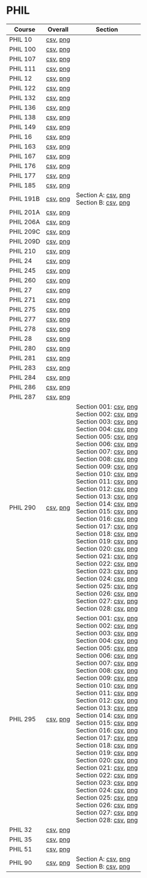 # PHIL

| Course | Overall | Section |
| ------ | ------- | ------- |
| PHIL 10 | [csv](https://github.com/UCSD-Historical-Enrollment-Data/2025Winter/blob/main/overall/PHIL%2010.csv), [png](https://raw.githubusercontent.com/UCSD-Historical-Enrollment-Data/2025Winter/main/plot_overall/PHIL%2010.png) |  |
| PHIL 100 | [csv](https://github.com/UCSD-Historical-Enrollment-Data/2025Winter/blob/main/overall/PHIL%20100.csv), [png](https://raw.githubusercontent.com/UCSD-Historical-Enrollment-Data/2025Winter/main/plot_overall/PHIL%20100.png) |  |
| PHIL 107 | [csv](https://github.com/UCSD-Historical-Enrollment-Data/2025Winter/blob/main/overall/PHIL%20107.csv), [png](https://raw.githubusercontent.com/UCSD-Historical-Enrollment-Data/2025Winter/main/plot_overall/PHIL%20107.png) |  |
| PHIL 111 | [csv](https://github.com/UCSD-Historical-Enrollment-Data/2025Winter/blob/main/overall/PHIL%20111.csv), [png](https://raw.githubusercontent.com/UCSD-Historical-Enrollment-Data/2025Winter/main/plot_overall/PHIL%20111.png) |  |
| PHIL 12 | [csv](https://github.com/UCSD-Historical-Enrollment-Data/2025Winter/blob/main/overall/PHIL%2012.csv), [png](https://raw.githubusercontent.com/UCSD-Historical-Enrollment-Data/2025Winter/main/plot_overall/PHIL%2012.png) |  |
| PHIL 122 | [csv](https://github.com/UCSD-Historical-Enrollment-Data/2025Winter/blob/main/overall/PHIL%20122.csv), [png](https://raw.githubusercontent.com/UCSD-Historical-Enrollment-Data/2025Winter/main/plot_overall/PHIL%20122.png) |  |
| PHIL 132 | [csv](https://github.com/UCSD-Historical-Enrollment-Data/2025Winter/blob/main/overall/PHIL%20132.csv), [png](https://raw.githubusercontent.com/UCSD-Historical-Enrollment-Data/2025Winter/main/plot_overall/PHIL%20132.png) |  |
| PHIL 136 | [csv](https://github.com/UCSD-Historical-Enrollment-Data/2025Winter/blob/main/overall/PHIL%20136.csv), [png](https://raw.githubusercontent.com/UCSD-Historical-Enrollment-Data/2025Winter/main/plot_overall/PHIL%20136.png) |  |
| PHIL 138 | [csv](https://github.com/UCSD-Historical-Enrollment-Data/2025Winter/blob/main/overall/PHIL%20138.csv), [png](https://raw.githubusercontent.com/UCSD-Historical-Enrollment-Data/2025Winter/main/plot_overall/PHIL%20138.png) |  |
| PHIL 149 | [csv](https://github.com/UCSD-Historical-Enrollment-Data/2025Winter/blob/main/overall/PHIL%20149.csv), [png](https://raw.githubusercontent.com/UCSD-Historical-Enrollment-Data/2025Winter/main/plot_overall/PHIL%20149.png) |  |
| PHIL 16 | [csv](https://github.com/UCSD-Historical-Enrollment-Data/2025Winter/blob/main/overall/PHIL%2016.csv), [png](https://raw.githubusercontent.com/UCSD-Historical-Enrollment-Data/2025Winter/main/plot_overall/PHIL%2016.png) |  |
| PHIL 163 | [csv](https://github.com/UCSD-Historical-Enrollment-Data/2025Winter/blob/main/overall/PHIL%20163.csv), [png](https://raw.githubusercontent.com/UCSD-Historical-Enrollment-Data/2025Winter/main/plot_overall/PHIL%20163.png) |  |
| PHIL 167 | [csv](https://github.com/UCSD-Historical-Enrollment-Data/2025Winter/blob/main/overall/PHIL%20167.csv), [png](https://raw.githubusercontent.com/UCSD-Historical-Enrollment-Data/2025Winter/main/plot_overall/PHIL%20167.png) |  |
| PHIL 176 | [csv](https://github.com/UCSD-Historical-Enrollment-Data/2025Winter/blob/main/overall/PHIL%20176.csv), [png](https://raw.githubusercontent.com/UCSD-Historical-Enrollment-Data/2025Winter/main/plot_overall/PHIL%20176.png) |  |
| PHIL 177 | [csv](https://github.com/UCSD-Historical-Enrollment-Data/2025Winter/blob/main/overall/PHIL%20177.csv), [png](https://raw.githubusercontent.com/UCSD-Historical-Enrollment-Data/2025Winter/main/plot_overall/PHIL%20177.png) |  |
| PHIL 185 | [csv](https://github.com/UCSD-Historical-Enrollment-Data/2025Winter/blob/main/overall/PHIL%20185.csv), [png](https://raw.githubusercontent.com/UCSD-Historical-Enrollment-Data/2025Winter/main/plot_overall/PHIL%20185.png) |  |
| PHIL 191B | [csv](https://github.com/UCSD-Historical-Enrollment-Data/2025Winter/blob/main/overall/PHIL%20191B.csv), [png](https://raw.githubusercontent.com/UCSD-Historical-Enrollment-Data/2025Winter/main/plot_overall/PHIL%20191B.png) | Section A: [csv](https://github.com/UCSD-Historical-Enrollment-Data/2025Winter/blob/main/section/PHIL%20191B_A.csv), [png](https://raw.githubusercontent.com/UCSD-Historical-Enrollment-Data/2025Winter/main/plot_section/PHIL%20191B_A.png)<br>Section B: [csv](https://github.com/UCSD-Historical-Enrollment-Data/2025Winter/blob/main/section/PHIL%20191B_B.csv), [png](https://raw.githubusercontent.com/UCSD-Historical-Enrollment-Data/2025Winter/main/plot_section/PHIL%20191B_B.png) |
| PHIL 201A | [csv](https://github.com/UCSD-Historical-Enrollment-Data/2025Winter/blob/main/overall/PHIL%20201A.csv), [png](https://raw.githubusercontent.com/UCSD-Historical-Enrollment-Data/2025Winter/main/plot_overall/PHIL%20201A.png) |  |
| PHIL 206A | [csv](https://github.com/UCSD-Historical-Enrollment-Data/2025Winter/blob/main/overall/PHIL%20206A.csv), [png](https://raw.githubusercontent.com/UCSD-Historical-Enrollment-Data/2025Winter/main/plot_overall/PHIL%20206A.png) |  |
| PHIL 209C | [csv](https://github.com/UCSD-Historical-Enrollment-Data/2025Winter/blob/main/overall/PHIL%20209C.csv), [png](https://raw.githubusercontent.com/UCSD-Historical-Enrollment-Data/2025Winter/main/plot_overall/PHIL%20209C.png) |  |
| PHIL 209D | [csv](https://github.com/UCSD-Historical-Enrollment-Data/2025Winter/blob/main/overall/PHIL%20209D.csv), [png](https://raw.githubusercontent.com/UCSD-Historical-Enrollment-Data/2025Winter/main/plot_overall/PHIL%20209D.png) |  |
| PHIL 210 | [csv](https://github.com/UCSD-Historical-Enrollment-Data/2025Winter/blob/main/overall/PHIL%20210.csv), [png](https://raw.githubusercontent.com/UCSD-Historical-Enrollment-Data/2025Winter/main/plot_overall/PHIL%20210.png) |  |
| PHIL 24 | [csv](https://github.com/UCSD-Historical-Enrollment-Data/2025Winter/blob/main/overall/PHIL%2024.csv), [png](https://raw.githubusercontent.com/UCSD-Historical-Enrollment-Data/2025Winter/main/plot_overall/PHIL%2024.png) |  |
| PHIL 245 | [csv](https://github.com/UCSD-Historical-Enrollment-Data/2025Winter/blob/main/overall/PHIL%20245.csv), [png](https://raw.githubusercontent.com/UCSD-Historical-Enrollment-Data/2025Winter/main/plot_overall/PHIL%20245.png) |  |
| PHIL 260 | [csv](https://github.com/UCSD-Historical-Enrollment-Data/2025Winter/blob/main/overall/PHIL%20260.csv), [png](https://raw.githubusercontent.com/UCSD-Historical-Enrollment-Data/2025Winter/main/plot_overall/PHIL%20260.png) |  |
| PHIL 27 | [csv](https://github.com/UCSD-Historical-Enrollment-Data/2025Winter/blob/main/overall/PHIL%2027.csv), [png](https://raw.githubusercontent.com/UCSD-Historical-Enrollment-Data/2025Winter/main/plot_overall/PHIL%2027.png) |  |
| PHIL 271 | [csv](https://github.com/UCSD-Historical-Enrollment-Data/2025Winter/blob/main/overall/PHIL%20271.csv), [png](https://raw.githubusercontent.com/UCSD-Historical-Enrollment-Data/2025Winter/main/plot_overall/PHIL%20271.png) |  |
| PHIL 275 | [csv](https://github.com/UCSD-Historical-Enrollment-Data/2025Winter/blob/main/overall/PHIL%20275.csv), [png](https://raw.githubusercontent.com/UCSD-Historical-Enrollment-Data/2025Winter/main/plot_overall/PHIL%20275.png) |  |
| PHIL 277 | [csv](https://github.com/UCSD-Historical-Enrollment-Data/2025Winter/blob/main/overall/PHIL%20277.csv), [png](https://raw.githubusercontent.com/UCSD-Historical-Enrollment-Data/2025Winter/main/plot_overall/PHIL%20277.png) |  |
| PHIL 278 | [csv](https://github.com/UCSD-Historical-Enrollment-Data/2025Winter/blob/main/overall/PHIL%20278.csv), [png](https://raw.githubusercontent.com/UCSD-Historical-Enrollment-Data/2025Winter/main/plot_overall/PHIL%20278.png) |  |
| PHIL 28 | [csv](https://github.com/UCSD-Historical-Enrollment-Data/2025Winter/blob/main/overall/PHIL%2028.csv), [png](https://raw.githubusercontent.com/UCSD-Historical-Enrollment-Data/2025Winter/main/plot_overall/PHIL%2028.png) |  |
| PHIL 280 | [csv](https://github.com/UCSD-Historical-Enrollment-Data/2025Winter/blob/main/overall/PHIL%20280.csv), [png](https://raw.githubusercontent.com/UCSD-Historical-Enrollment-Data/2025Winter/main/plot_overall/PHIL%20280.png) |  |
| PHIL 281 | [csv](https://github.com/UCSD-Historical-Enrollment-Data/2025Winter/blob/main/overall/PHIL%20281.csv), [png](https://raw.githubusercontent.com/UCSD-Historical-Enrollment-Data/2025Winter/main/plot_overall/PHIL%20281.png) |  |
| PHIL 283 | [csv](https://github.com/UCSD-Historical-Enrollment-Data/2025Winter/blob/main/overall/PHIL%20283.csv), [png](https://raw.githubusercontent.com/UCSD-Historical-Enrollment-Data/2025Winter/main/plot_overall/PHIL%20283.png) |  |
| PHIL 284 | [csv](https://github.com/UCSD-Historical-Enrollment-Data/2025Winter/blob/main/overall/PHIL%20284.csv), [png](https://raw.githubusercontent.com/UCSD-Historical-Enrollment-Data/2025Winter/main/plot_overall/PHIL%20284.png) |  |
| PHIL 286 | [csv](https://github.com/UCSD-Historical-Enrollment-Data/2025Winter/blob/main/overall/PHIL%20286.csv), [png](https://raw.githubusercontent.com/UCSD-Historical-Enrollment-Data/2025Winter/main/plot_overall/PHIL%20286.png) |  |
| PHIL 287 | [csv](https://github.com/UCSD-Historical-Enrollment-Data/2025Winter/blob/main/overall/PHIL%20287.csv), [png](https://raw.githubusercontent.com/UCSD-Historical-Enrollment-Data/2025Winter/main/plot_overall/PHIL%20287.png) |  |
| PHIL 290 | [csv](https://github.com/UCSD-Historical-Enrollment-Data/2025Winter/blob/main/overall/PHIL%20290.csv), [png](https://raw.githubusercontent.com/UCSD-Historical-Enrollment-Data/2025Winter/main/plot_overall/PHIL%20290.png) | Section 001: [csv](https://github.com/UCSD-Historical-Enrollment-Data/2025Winter/blob/main/section/PHIL%20290_001.csv), [png](https://raw.githubusercontent.com/UCSD-Historical-Enrollment-Data/2025Winter/main/plot_section/PHIL%20290_001.png)<br>Section 002: [csv](https://github.com/UCSD-Historical-Enrollment-Data/2025Winter/blob/main/section/PHIL%20290_002.csv), [png](https://raw.githubusercontent.com/UCSD-Historical-Enrollment-Data/2025Winter/main/plot_section/PHIL%20290_002.png)<br>Section 003: [csv](https://github.com/UCSD-Historical-Enrollment-Data/2025Winter/blob/main/section/PHIL%20290_003.csv), [png](https://raw.githubusercontent.com/UCSD-Historical-Enrollment-Data/2025Winter/main/plot_section/PHIL%20290_003.png)<br>Section 004: [csv](https://github.com/UCSD-Historical-Enrollment-Data/2025Winter/blob/main/section/PHIL%20290_004.csv), [png](https://raw.githubusercontent.com/UCSD-Historical-Enrollment-Data/2025Winter/main/plot_section/PHIL%20290_004.png)<br>Section 005: [csv](https://github.com/UCSD-Historical-Enrollment-Data/2025Winter/blob/main/section/PHIL%20290_005.csv), [png](https://raw.githubusercontent.com/UCSD-Historical-Enrollment-Data/2025Winter/main/plot_section/PHIL%20290_005.png)<br>Section 006: [csv](https://github.com/UCSD-Historical-Enrollment-Data/2025Winter/blob/main/section/PHIL%20290_006.csv), [png](https://raw.githubusercontent.com/UCSD-Historical-Enrollment-Data/2025Winter/main/plot_section/PHIL%20290_006.png)<br>Section 007: [csv](https://github.com/UCSD-Historical-Enrollment-Data/2025Winter/blob/main/section/PHIL%20290_007.csv), [png](https://raw.githubusercontent.com/UCSD-Historical-Enrollment-Data/2025Winter/main/plot_section/PHIL%20290_007.png)<br>Section 008: [csv](https://github.com/UCSD-Historical-Enrollment-Data/2025Winter/blob/main/section/PHIL%20290_008.csv), [png](https://raw.githubusercontent.com/UCSD-Historical-Enrollment-Data/2025Winter/main/plot_section/PHIL%20290_008.png)<br>Section 009: [csv](https://github.com/UCSD-Historical-Enrollment-Data/2025Winter/blob/main/section/PHIL%20290_009.csv), [png](https://raw.githubusercontent.com/UCSD-Historical-Enrollment-Data/2025Winter/main/plot_section/PHIL%20290_009.png)<br>Section 010: [csv](https://github.com/UCSD-Historical-Enrollment-Data/2025Winter/blob/main/section/PHIL%20290_010.csv), [png](https://raw.githubusercontent.com/UCSD-Historical-Enrollment-Data/2025Winter/main/plot_section/PHIL%20290_010.png)<br>Section 011: [csv](https://github.com/UCSD-Historical-Enrollment-Data/2025Winter/blob/main/section/PHIL%20290_011.csv), [png](https://raw.githubusercontent.com/UCSD-Historical-Enrollment-Data/2025Winter/main/plot_section/PHIL%20290_011.png)<br>Section 012: [csv](https://github.com/UCSD-Historical-Enrollment-Data/2025Winter/blob/main/section/PHIL%20290_012.csv), [png](https://raw.githubusercontent.com/UCSD-Historical-Enrollment-Data/2025Winter/main/plot_section/PHIL%20290_012.png)<br>Section 013: [csv](https://github.com/UCSD-Historical-Enrollment-Data/2025Winter/blob/main/section/PHIL%20290_013.csv), [png](https://raw.githubusercontent.com/UCSD-Historical-Enrollment-Data/2025Winter/main/plot_section/PHIL%20290_013.png)<br>Section 014: [csv](https://github.com/UCSD-Historical-Enrollment-Data/2025Winter/blob/main/section/PHIL%20290_014.csv), [png](https://raw.githubusercontent.com/UCSD-Historical-Enrollment-Data/2025Winter/main/plot_section/PHIL%20290_014.png)<br>Section 015: [csv](https://github.com/UCSD-Historical-Enrollment-Data/2025Winter/blob/main/section/PHIL%20290_015.csv), [png](https://raw.githubusercontent.com/UCSD-Historical-Enrollment-Data/2025Winter/main/plot_section/PHIL%20290_015.png)<br>Section 016: [csv](https://github.com/UCSD-Historical-Enrollment-Data/2025Winter/blob/main/section/PHIL%20290_016.csv), [png](https://raw.githubusercontent.com/UCSD-Historical-Enrollment-Data/2025Winter/main/plot_section/PHIL%20290_016.png)<br>Section 017: [csv](https://github.com/UCSD-Historical-Enrollment-Data/2025Winter/blob/main/section/PHIL%20290_017.csv), [png](https://raw.githubusercontent.com/UCSD-Historical-Enrollment-Data/2025Winter/main/plot_section/PHIL%20290_017.png)<br>Section 018: [csv](https://github.com/UCSD-Historical-Enrollment-Data/2025Winter/blob/main/section/PHIL%20290_018.csv), [png](https://raw.githubusercontent.com/UCSD-Historical-Enrollment-Data/2025Winter/main/plot_section/PHIL%20290_018.png)<br>Section 019: [csv](https://github.com/UCSD-Historical-Enrollment-Data/2025Winter/blob/main/section/PHIL%20290_019.csv), [png](https://raw.githubusercontent.com/UCSD-Historical-Enrollment-Data/2025Winter/main/plot_section/PHIL%20290_019.png)<br>Section 020: [csv](https://github.com/UCSD-Historical-Enrollment-Data/2025Winter/blob/main/section/PHIL%20290_020.csv), [png](https://raw.githubusercontent.com/UCSD-Historical-Enrollment-Data/2025Winter/main/plot_section/PHIL%20290_020.png)<br>Section 021: [csv](https://github.com/UCSD-Historical-Enrollment-Data/2025Winter/blob/main/section/PHIL%20290_021.csv), [png](https://raw.githubusercontent.com/UCSD-Historical-Enrollment-Data/2025Winter/main/plot_section/PHIL%20290_021.png)<br>Section 022: [csv](https://github.com/UCSD-Historical-Enrollment-Data/2025Winter/blob/main/section/PHIL%20290_022.csv), [png](https://raw.githubusercontent.com/UCSD-Historical-Enrollment-Data/2025Winter/main/plot_section/PHIL%20290_022.png)<br>Section 023: [csv](https://github.com/UCSD-Historical-Enrollment-Data/2025Winter/blob/main/section/PHIL%20290_023.csv), [png](https://raw.githubusercontent.com/UCSD-Historical-Enrollment-Data/2025Winter/main/plot_section/PHIL%20290_023.png)<br>Section 024: [csv](https://github.com/UCSD-Historical-Enrollment-Data/2025Winter/blob/main/section/PHIL%20290_024.csv), [png](https://raw.githubusercontent.com/UCSD-Historical-Enrollment-Data/2025Winter/main/plot_section/PHIL%20290_024.png)<br>Section 025: [csv](https://github.com/UCSD-Historical-Enrollment-Data/2025Winter/blob/main/section/PHIL%20290_025.csv), [png](https://raw.githubusercontent.com/UCSD-Historical-Enrollment-Data/2025Winter/main/plot_section/PHIL%20290_025.png)<br>Section 026: [csv](https://github.com/UCSD-Historical-Enrollment-Data/2025Winter/blob/main/section/PHIL%20290_026.csv), [png](https://raw.githubusercontent.com/UCSD-Historical-Enrollment-Data/2025Winter/main/plot_section/PHIL%20290_026.png)<br>Section 027: [csv](https://github.com/UCSD-Historical-Enrollment-Data/2025Winter/blob/main/section/PHIL%20290_027.csv), [png](https://raw.githubusercontent.com/UCSD-Historical-Enrollment-Data/2025Winter/main/plot_section/PHIL%20290_027.png)<br>Section 028: [csv](https://github.com/UCSD-Historical-Enrollment-Data/2025Winter/blob/main/section/PHIL%20290_028.csv), [png](https://raw.githubusercontent.com/UCSD-Historical-Enrollment-Data/2025Winter/main/plot_section/PHIL%20290_028.png) |
| PHIL 295 | [csv](https://github.com/UCSD-Historical-Enrollment-Data/2025Winter/blob/main/overall/PHIL%20295.csv), [png](https://raw.githubusercontent.com/UCSD-Historical-Enrollment-Data/2025Winter/main/plot_overall/PHIL%20295.png) | Section 001: [csv](https://github.com/UCSD-Historical-Enrollment-Data/2025Winter/blob/main/section/PHIL%20295_001.csv), [png](https://raw.githubusercontent.com/UCSD-Historical-Enrollment-Data/2025Winter/main/plot_section/PHIL%20295_001.png)<br>Section 002: [csv](https://github.com/UCSD-Historical-Enrollment-Data/2025Winter/blob/main/section/PHIL%20295_002.csv), [png](https://raw.githubusercontent.com/UCSD-Historical-Enrollment-Data/2025Winter/main/plot_section/PHIL%20295_002.png)<br>Section 003: [csv](https://github.com/UCSD-Historical-Enrollment-Data/2025Winter/blob/main/section/PHIL%20295_003.csv), [png](https://raw.githubusercontent.com/UCSD-Historical-Enrollment-Data/2025Winter/main/plot_section/PHIL%20295_003.png)<br>Section 004: [csv](https://github.com/UCSD-Historical-Enrollment-Data/2025Winter/blob/main/section/PHIL%20295_004.csv), [png](https://raw.githubusercontent.com/UCSD-Historical-Enrollment-Data/2025Winter/main/plot_section/PHIL%20295_004.png)<br>Section 005: [csv](https://github.com/UCSD-Historical-Enrollment-Data/2025Winter/blob/main/section/PHIL%20295_005.csv), [png](https://raw.githubusercontent.com/UCSD-Historical-Enrollment-Data/2025Winter/main/plot_section/PHIL%20295_005.png)<br>Section 006: [csv](https://github.com/UCSD-Historical-Enrollment-Data/2025Winter/blob/main/section/PHIL%20295_006.csv), [png](https://raw.githubusercontent.com/UCSD-Historical-Enrollment-Data/2025Winter/main/plot_section/PHIL%20295_006.png)<br>Section 007: [csv](https://github.com/UCSD-Historical-Enrollment-Data/2025Winter/blob/main/section/PHIL%20295_007.csv), [png](https://raw.githubusercontent.com/UCSD-Historical-Enrollment-Data/2025Winter/main/plot_section/PHIL%20295_007.png)<br>Section 008: [csv](https://github.com/UCSD-Historical-Enrollment-Data/2025Winter/blob/main/section/PHIL%20295_008.csv), [png](https://raw.githubusercontent.com/UCSD-Historical-Enrollment-Data/2025Winter/main/plot_section/PHIL%20295_008.png)<br>Section 009: [csv](https://github.com/UCSD-Historical-Enrollment-Data/2025Winter/blob/main/section/PHIL%20295_009.csv), [png](https://raw.githubusercontent.com/UCSD-Historical-Enrollment-Data/2025Winter/main/plot_section/PHIL%20295_009.png)<br>Section 010: [csv](https://github.com/UCSD-Historical-Enrollment-Data/2025Winter/blob/main/section/PHIL%20295_010.csv), [png](https://raw.githubusercontent.com/UCSD-Historical-Enrollment-Data/2025Winter/main/plot_section/PHIL%20295_010.png)<br>Section 011: [csv](https://github.com/UCSD-Historical-Enrollment-Data/2025Winter/blob/main/section/PHIL%20295_011.csv), [png](https://raw.githubusercontent.com/UCSD-Historical-Enrollment-Data/2025Winter/main/plot_section/PHIL%20295_011.png)<br>Section 012: [csv](https://github.com/UCSD-Historical-Enrollment-Data/2025Winter/blob/main/section/PHIL%20295_012.csv), [png](https://raw.githubusercontent.com/UCSD-Historical-Enrollment-Data/2025Winter/main/plot_section/PHIL%20295_012.png)<br>Section 013: [csv](https://github.com/UCSD-Historical-Enrollment-Data/2025Winter/blob/main/section/PHIL%20295_013.csv), [png](https://raw.githubusercontent.com/UCSD-Historical-Enrollment-Data/2025Winter/main/plot_section/PHIL%20295_013.png)<br>Section 014: [csv](https://github.com/UCSD-Historical-Enrollment-Data/2025Winter/blob/main/section/PHIL%20295_014.csv), [png](https://raw.githubusercontent.com/UCSD-Historical-Enrollment-Data/2025Winter/main/plot_section/PHIL%20295_014.png)<br>Section 015: [csv](https://github.com/UCSD-Historical-Enrollment-Data/2025Winter/blob/main/section/PHIL%20295_015.csv), [png](https://raw.githubusercontent.com/UCSD-Historical-Enrollment-Data/2025Winter/main/plot_section/PHIL%20295_015.png)<br>Section 016: [csv](https://github.com/UCSD-Historical-Enrollment-Data/2025Winter/blob/main/section/PHIL%20295_016.csv), [png](https://raw.githubusercontent.com/UCSD-Historical-Enrollment-Data/2025Winter/main/plot_section/PHIL%20295_016.png)<br>Section 017: [csv](https://github.com/UCSD-Historical-Enrollment-Data/2025Winter/blob/main/section/PHIL%20295_017.csv), [png](https://raw.githubusercontent.com/UCSD-Historical-Enrollment-Data/2025Winter/main/plot_section/PHIL%20295_017.png)<br>Section 018: [csv](https://github.com/UCSD-Historical-Enrollment-Data/2025Winter/blob/main/section/PHIL%20295_018.csv), [png](https://raw.githubusercontent.com/UCSD-Historical-Enrollment-Data/2025Winter/main/plot_section/PHIL%20295_018.png)<br>Section 019: [csv](https://github.com/UCSD-Historical-Enrollment-Data/2025Winter/blob/main/section/PHIL%20295_019.csv), [png](https://raw.githubusercontent.com/UCSD-Historical-Enrollment-Data/2025Winter/main/plot_section/PHIL%20295_019.png)<br>Section 020: [csv](https://github.com/UCSD-Historical-Enrollment-Data/2025Winter/blob/main/section/PHIL%20295_020.csv), [png](https://raw.githubusercontent.com/UCSD-Historical-Enrollment-Data/2025Winter/main/plot_section/PHIL%20295_020.png)<br>Section 021: [csv](https://github.com/UCSD-Historical-Enrollment-Data/2025Winter/blob/main/section/PHIL%20295_021.csv), [png](https://raw.githubusercontent.com/UCSD-Historical-Enrollment-Data/2025Winter/main/plot_section/PHIL%20295_021.png)<br>Section 022: [csv](https://github.com/UCSD-Historical-Enrollment-Data/2025Winter/blob/main/section/PHIL%20295_022.csv), [png](https://raw.githubusercontent.com/UCSD-Historical-Enrollment-Data/2025Winter/main/plot_section/PHIL%20295_022.png)<br>Section 023: [csv](https://github.com/UCSD-Historical-Enrollment-Data/2025Winter/blob/main/section/PHIL%20295_023.csv), [png](https://raw.githubusercontent.com/UCSD-Historical-Enrollment-Data/2025Winter/main/plot_section/PHIL%20295_023.png)<br>Section 024: [csv](https://github.com/UCSD-Historical-Enrollment-Data/2025Winter/blob/main/section/PHIL%20295_024.csv), [png](https://raw.githubusercontent.com/UCSD-Historical-Enrollment-Data/2025Winter/main/plot_section/PHIL%20295_024.png)<br>Section 025: [csv](https://github.com/UCSD-Historical-Enrollment-Data/2025Winter/blob/main/section/PHIL%20295_025.csv), [png](https://raw.githubusercontent.com/UCSD-Historical-Enrollment-Data/2025Winter/main/plot_section/PHIL%20295_025.png)<br>Section 026: [csv](https://github.com/UCSD-Historical-Enrollment-Data/2025Winter/blob/main/section/PHIL%20295_026.csv), [png](https://raw.githubusercontent.com/UCSD-Historical-Enrollment-Data/2025Winter/main/plot_section/PHIL%20295_026.png)<br>Section 027: [csv](https://github.com/UCSD-Historical-Enrollment-Data/2025Winter/blob/main/section/PHIL%20295_027.csv), [png](https://raw.githubusercontent.com/UCSD-Historical-Enrollment-Data/2025Winter/main/plot_section/PHIL%20295_027.png)<br>Section 028: [csv](https://github.com/UCSD-Historical-Enrollment-Data/2025Winter/blob/main/section/PHIL%20295_028.csv), [png](https://raw.githubusercontent.com/UCSD-Historical-Enrollment-Data/2025Winter/main/plot_section/PHIL%20295_028.png) |
| PHIL 32 | [csv](https://github.com/UCSD-Historical-Enrollment-Data/2025Winter/blob/main/overall/PHIL%2032.csv), [png](https://raw.githubusercontent.com/UCSD-Historical-Enrollment-Data/2025Winter/main/plot_overall/PHIL%2032.png) |  |
| PHIL 35 | [csv](https://github.com/UCSD-Historical-Enrollment-Data/2025Winter/blob/main/overall/PHIL%2035.csv), [png](https://raw.githubusercontent.com/UCSD-Historical-Enrollment-Data/2025Winter/main/plot_overall/PHIL%2035.png) |  |
| PHIL 51 | [csv](https://github.com/UCSD-Historical-Enrollment-Data/2025Winter/blob/main/overall/PHIL%2051.csv), [png](https://raw.githubusercontent.com/UCSD-Historical-Enrollment-Data/2025Winter/main/plot_overall/PHIL%2051.png) |  |
| PHIL 90 | [csv](https://github.com/UCSD-Historical-Enrollment-Data/2025Winter/blob/main/overall/PHIL%2090.csv), [png](https://raw.githubusercontent.com/UCSD-Historical-Enrollment-Data/2025Winter/main/plot_overall/PHIL%2090.png) | Section A: [csv](https://github.com/UCSD-Historical-Enrollment-Data/2025Winter/blob/main/section/PHIL%2090_A.csv), [png](https://raw.githubusercontent.com/UCSD-Historical-Enrollment-Data/2025Winter/main/plot_section/PHIL%2090_A.png)<br>Section B: [csv](https://github.com/UCSD-Historical-Enrollment-Data/2025Winter/blob/main/section/PHIL%2090_B.csv), [png](https://raw.githubusercontent.com/UCSD-Historical-Enrollment-Data/2025Winter/main/plot_section/PHIL%2090_B.png) |
